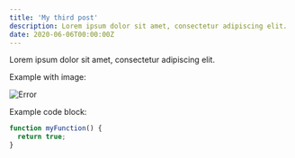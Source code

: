 ```yaml
---
title: 'My third post'
description: Lorem ipsum dolor sit amet, consectetur adipiscing elit.
date: 2020-06-06T00:00:00Z
---
```


Lorem ipsum dolor sit amet, consectetur adipiscing elit.

Example with image:

![Error](/assets/images/posts/error.png)

Example code block:

```js
function myFunction() {
  return true;
}
```
